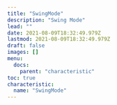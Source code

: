 ```yaml
---
title: "SwingMode"
description: "Swing Mode"
lead: ""
date: 2021-08-09T18:32:49.979Z
lastmod: 2021-08-09T18:32:49.979Z
draft: false
images: []
menu:
  docs:
    parent: "characteristic"
toc: true
characteristic:
  name: "SwingMode"
---
```

